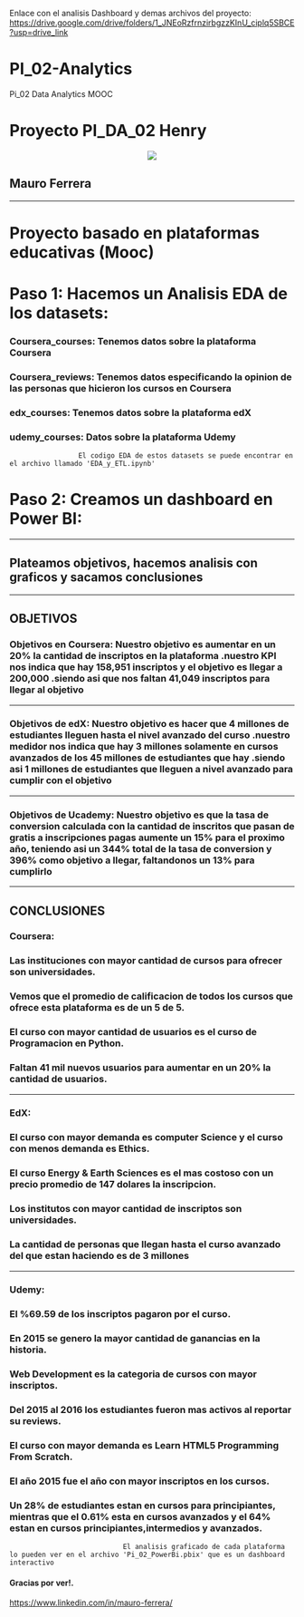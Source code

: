 Enlace con el analisis Dashboard y demas archivos del proyecto: https://drive.google.com/drive/folders/1_JNEoRzfrnzirbgzzKInU_ciplq5SBCE?usp=drive_link
# PI_02-Analytics
Pi_02 Data Analytics MOOC
# Proyecto PI_DA_02 **Henry** 

<p align="center">
<img src=http://www.codlearningtech.org/wp-content/uploads/2015/11/mooc.jpg
</p>

 ## **Mauro Ferrera**


 <hr>  


# Proyecto basado en plataformas educativas (Mooc)

# Paso 1: Hacemos un Analisis EDA de los datasets:

### **Coursera_courses:** Tenemos datos sobre la plataforma Coursera
### **Coursera_reviews:** Tenemos datos especificando la opinion de las personas que hicieron los cursos en Coursera
### **edx_courses:** Tenemos datos sobre la plataforma edX
### **udemy_courses:** Datos sobre la plataforma Udemy 

                     El codigo EDA de estos datasets se puede encontrar en el archivo llamado 'EDA_y_ETL.ipynb'


# Paso 2: Creamos un dashboard en Power BI:
<hr>  

## Plateamos objetivos, hacemos analisis con graficos y sacamos conclusiones

<hr>  

## OBJETIVOS

### **Objetivos en Coursera:** Nuestro objetivo es aumentar en un 20% la cantidad de inscriptos en la plataforma .nuestro KPI nos indica que hay 158,951 inscriptos y el objetivo es llegar a 200,000 .siendo asi que nos faltan 41,049 inscriptos para llegar al objetivo

<hr>  

### **Objetivos de edX**: Nuestro objetivo es hacer que 4 millones de estudiantes lleguen hasta el nivel avanzado del curso .nuestro medidor nos indica que hay 3 millones solamente en cursos avanzados de los 45 millones de estudiantes que hay .siendo asi 1 millones de estudiantes que lleguen a nivel avanzado para cumplir con el objetivo

<hr>

### **Objetivos de Ucademy:** Nuestro objetivo es que la tasa de conversion calculada con la cantidad de inscritos que pasan de gratis a inscripciones pagas aumente un 15% para el proximo año, teniendo asi un 344% total de la tasa de conversion y 396% como objetivo a llegar, faltandonos un 13% para cumplirlo

<hr>  

## CONCLUSIONES

### **Coursera:** 
### Las instituciones con mayor cantidad de cursos para ofrecer son universidades. 
### Vemos que el promedio de calificacion de todos los cursos que ofrece esta plataforma es de un 5 de 5. 
### El curso con mayor cantidad de usuarios es el curso de Programacion en Python. 
### Faltan 41 mil nuevos usuarios para aumentar en un 20% la cantidad de usuarios.

<hr>  

### **EdX:** 
### El curso con mayor demanda es computer Science y el curso con menos demanda es Ethics. 
### El curso Energy & Earth Sciences es el mas costoso con un precio promedio de 147 dolares la inscripcion. 
### Los institutos con mayor cantidad de inscriptos son universidades. 
### La cantidad de personas que llegan hasta el curso avanzado del que estan haciendo es de 3 millones

<hr>  

### **Udemy:** 
### El %69.59 de los inscriptos pagaron por el curso.
### En 2015 se genero la mayor cantidad de ganancias en la historia.
### Web Development es la categoria de cursos con mayor inscriptos. 
### Del 2015 al 2016 los estudiantes fueron mas activos al  reportar su reviews. 
### El curso con mayor demanda es Learn HTML5 Programming From Scratch. 
### El año 2015 fue el año con mayor inscriptos en los cursos. 
### Un 28% de estudiantes estan en cursos para principiantes, mientras que el 0.61% esta en cursos avanzados y el 64% estan en cursos principiantes,intermedios y avanzados.

                                El analisis graficado de cada plataforma lo pueden ver en el archivo 'Pi_02_PowerBi.pbix' que es un dashboard interactivo


#### Gracias por ver!.
https://www.linkedin.com/in/mauro-ferrera/
